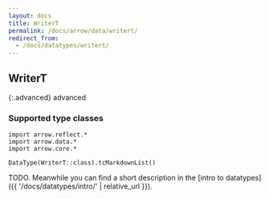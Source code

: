 ```yaml
---
layout: docs
title: WriterT
permalink: /docs/arrow/data/writert/
redirect_from:
  - /docs/datatypes/writert/
---
```


## WriterT

{:.advanced}
advanced

### Supported type classes

```kotlin:ank:replace
import arrow.reflect.*
import arrow.data.*
import arrow.core.*

DataType(WriterT::class).tcMarkdownList()
```

TODO. Meanwhile you can find a short description in the [intro to datatypes]({{ '/docs/datatypes/intro/' | relative_url }}).
